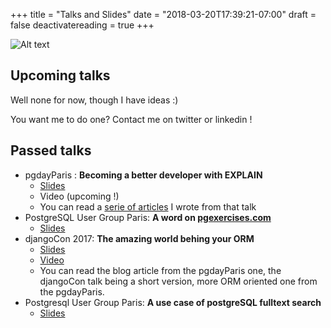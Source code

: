 +++
title = "Talks and Slides"
date = "2018-03-20T17:39:21-07:00"
draft = false
deactivatereading = true
+++

![Alt text](/images/Owls_dance_02.png)

## Upcoming talks

Well none for now, though I have ideas :)

You want me to do one? Contact me on twitter or linkedin !

## Passed talks

- pgdayParis : **Becoming a better developer with EXPLAIN**
  - [Slides](https://fr.slideshare.net/LouiseGrandjonc/becoming-a-better-developer-with-explain)
  - Video (upcoming !)
  - You can read a [serie of articles](/blog/explain/) I wrote from that talk
- PostgreSQL User Group Paris: **A word on [pgexercises.com](pgexercises.com)**
  - [Slides](https://fr.slideshare.net/LouiseGrandjonc/pg-exercices)
- djangoCon 2017: **The amazing world behing your ORM**
  - [Slides](https://fr.slideshare.net/LouiseGrandjonc/the-amazing-world-behind-your-orm)
  - [Video](https://www.youtube.com/watch?v=Ph2hXpTW-Zg)
  - You can read the blog article from the pgdayParis one, the djangoCon talk being a short version, more ORM oriented one from the pgdayParis.
- Postgresql User Group Paris: **A use case of postgreSQL fulltext search**
  - [Slides](https://fr.slideshare.net/LouiseGrandjonc/meetup-pg-recherche-fulltext-es-pg)